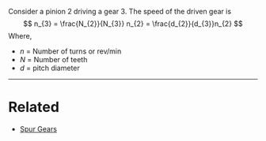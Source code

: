 Consider a pinion 2 driving a gear 3. The speed of the driven gear is 
$$
n_{3} = \frac{N_{2}}{N_{3}} n_{2} = \frac{d_{2}}{d_{3}}n_{2}
$$
Where, 
- $n$ = Number of turns or rev/min
- $N$ = Number of teeth 
- $d$ = pitch diameter 
---
# Related 
- [Spur Gears](../Spur%20Gears.md) 